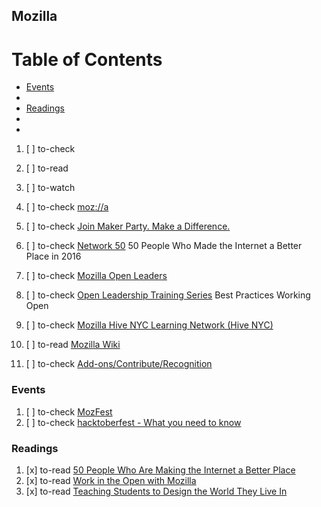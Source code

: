## Mozilla

# Table of Contents
<!-- MarkdownTOC depth=4 -->
  - [Events](#events)
  - [](#)
  - [Readings](#readings)
  - [](#)
  - [](#)
<!-- /MarkdownTOC -->

  1. [ ] to-check []()
  1. [ ] to-read []()
  1. [ ] to-watch []()

  1. [ ] to-check [moz://a](https://www.mozilla.org/en-US/)
  1. [ ] to-check [Join Maker Party. Make a Difference.](https://learning.mozilla.org/en-US/events)

  1. [ ] to-check [Network 50](https://network.mofoprod.net/opportunity/network-50/) 50 People Who Made the Internet a Better Place in 2016
  1. [ ] to-check [Mozilla Open Leaders](https://mozilla.github.io/leadership-training/)
  1. [ ] to-check [Open Leadership Training Series](https://mozilla.github.io/open-leadership-training-series/) Best Practices Working Open

  1. [ ] to-check [Mozilla Hive NYC Learning Network (Hive NYC)](http://hivenyc.org/)

  1. [ ] to-read [Mozilla Wiki](https://wiki.mozilla.org/Main_Page)
  1. [ ] to-check [Add-ons/Contribute/Recognition](https://wiki.mozilla.org/Add-ons/Contribute/Recognition)

### Events

  1. [ ] to-check [MozFest](https://mozillafestival.org/)
  1. [ ] to-check [hacktoberfest - What you need to know](https://hacktoberfest.digitalocean.com/#details)


### Readings

  1. [x] to-read [50 People Who Are Making the Internet a Better Place](https://medium.com/read-write-participate/50-people-who-are-making-the-internet-a-better-place-10a7864403d)
  1. [x] to-read [Work in the Open with Mozilla](https://medium.com/read-write-participate/work-in-the-open-with-mozilla-1410be0a83b2)
  1. [x] to-read [Teaching Students to Design the World They Live In](https://medium.com/read-write-participate/teaching-students-to-design-the-world-they-live-in-70de52a2f282)
